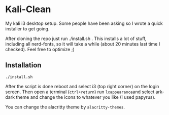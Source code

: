 # Kali-Clean

My kali i3 desktop setup. Some people have been asking so I wrote a quick installer to get going. 

After cloning the repo just run ./install.sh . This installs a lot of stuff, including all nerd-fonts, so it will take a while (about 20 minutes last time I checked). Feel free to optimize ;)

## Installation

```
./install.sh
```

After the script is done reboot and select i3 (top right corner) on the login screen. Then open a terminal (`ctrl+return`) run `lxappearance`and select ark-dark theme and change the icons to whatever you like (I used papyrus).

You can change the alacritty theme by `alacritty-themes`.
